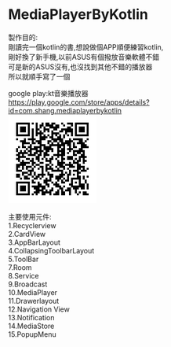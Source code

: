 # MediaPlayerByKotlin  
製作目的:  
剛讀完一個kotlin的書,想說做個APP順便練習kotlin,  
剛好換了新手機,以前ASUS有個撥放音樂軟體不錯  
可是新的ASUS沒有,也沒找到其他不錯的播放器  
所以就順手寫了一個  

google play:kt音樂播放器  
https://play.google.com/store/apps/details?id=com.shang.mediaplayerbykotlin  
![alt](https://github.com/CiaShangLin/MediaPlayerByKotlin/blob/master/180731231505.png)  

主要使用元件:  
1.Recyclerview  
2.CardView  
3.AppBarLayout  
4.CollapsingToolbarLayout  
5.ToolBar  
7.Room  
8.Service  
9.Broadcast  
10.MediaPlayer  
11.Drawerlayout  
12.Navigation View  
13.Notification  
14.MediaStore  
15.PopupMenu  
